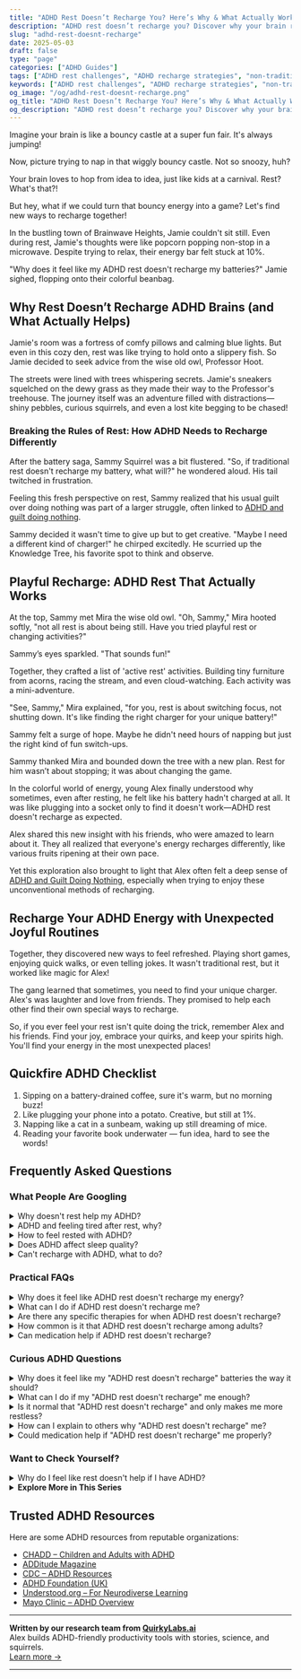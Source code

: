 ```yaml
---
title: "ADHD Rest Doesn’t Recharge You? Here’s Why & What Actually Works"
description: "ADHD rest doesn’t recharge you? Discover why your brain resists rest and explore energizing, joyful solutions that actually help you feel restored."
slug: "adhd-rest-doesnt-recharge"
date: 2025-05-03
draft: false
type: "page"
categories: ["ADHD Guides"]
tags: ["ADHD rest challenges", "ADHD recharge strategies", "non-traditional rest for ADHD", "rest feels like work ADHD", "ADHD energy management", "creative rest ADHD", "ADHD coping methods"]
keywords: ["ADHD rest challenges", "ADHD recharge strategies", "non-traditional rest for ADHD", "rest feels like work ADHD", "ADHD energy management", "creative rest ADHD", "ADHD coping methods"]
og_image: "/og/adhd-rest-doesnt-recharge.png"
og_title: "ADHD Rest Doesn’t Recharge You? Here’s Why & What Actually Works"
og_description: "ADHD rest doesn’t recharge you? Discover why your brain resists rest and explore energizing, joyful solutions that actually help you feel restored."
---
```



Imagine your brain is like a bouncy castle at a super fun fair. It's always jumping!

Now, picture trying to nap in that wiggly bouncy castle. Not so snoozy, huh?

Your brain loves to hop from idea to idea, just like kids at a carnival. Rest? What's that?!

But hey, what if we could turn that bouncy energy into a game? Let's find new ways to recharge together!

In the bustling town of Brainwave Heights, Jamie couldn't sit still. Even during rest, Jamie's thoughts were like popcorn popping non-stop in a microwave. Despite trying to relax, their energy bar felt stuck at 10%.

"Why does it feel like my ADHD rest doesn't recharge my batteries?" Jamie sighed, flopping onto their colorful beanbag.

## Why Rest Doesn’t Recharge ADHD Brains (and What Actually Helps)

Jamie's room was a fortress of comfy pillows and calming blue lights. But even in this cozy den, rest was like trying to hold onto a slippery fish. So Jamie decided to seek advice from the wise old owl, Professor Hoot.

The streets were lined with trees whispering secrets. Jamie's sneakers squelched on the dewy grass as they made their way to the Professor's treehouse. The journey itself was an adventure filled with distractions—shiny pebbles, curious squirrels, and even a lost kite begging to be chased!

### Breaking the Rules of Rest: How ADHD Needs to Recharge Differently

After the battery saga, Sammy Squirrel was a bit flustered. "So, if traditional rest doesn't recharge my battery, what will?" he wondered aloud. His tail twitched in frustration.

Feeling this fresh perspective on rest, Sammy realized that his usual guilt over doing nothing was part of a larger struggle, often linked to [ADHD and guilt doing nothing](/pages/adhd-and-guilt-doing-nothing/).

Sammy decided it wasn't time to give up but to get creative. "Maybe I need a different kind of charger!" he chirped excitedly. He scurried up the Knowledge Tree, his favorite spot to think and observe.

## Playful Recharge: ADHD Rest That Actually Works

At the top, Sammy met Mira the wise old owl. "Oh, Sammy," Mira hooted softly, "not all rest is about being still. Have you tried playful rest or changing activities?"

Sammy’s eyes sparkled. "That sounds fun!"

Together, they crafted a list of 'active rest' activities. Building tiny furniture from acorns, racing the stream, and even cloud-watching. Each activity was a mini-adventure.

"See, Sammy," Mira explained, "for you, rest is about switching focus, not shutting down. It's like finding the right charger for your unique battery!"

Sammy felt a surge of hope. Maybe he didn't need hours of napping but just the right kind of fun switch-ups.

Sammy thanked Mira and bounded down the tree with a new plan. Rest for him wasn’t about stopping; it was about changing the game.

In the colorful world of energy, young Alex finally understood why sometimes, even after resting, he felt like his battery hadn't charged at all. It was like plugging into a socket only to find it doesn't work—ADHD rest doesn't recharge as expected.

Alex shared this new insight with his friends, who were amazed to learn about it. They all realized that everyone's energy recharges differently, like various fruits ripening at their own pace.

Yet this exploration also brought to light that Alex often felt a deep sense of [ADHD and Guilt Doing Nothing](/pages/adhd-and-guilt-doing-nothing/), especially when trying to enjoy these unconventional methods of recharging.

## Recharge Your ADHD Energy with Unexpected Joyful Routines

Together, they discovered new ways to feel refreshed. Playing short games, enjoying quick walks, or even telling jokes. It wasn't traditional rest, but it worked like magic for Alex!

The gang learned that sometimes, you need to find your unique charger. Alex's was laughter and love from friends. They promised to help each other find their own special ways to recharge.

So, if you ever feel your rest isn't quite doing the trick, remember Alex and his friends. Find your joy, embrace your quirks, and keep your spirits high. You'll find your energy in the most unexpected places!

## Quickfire ADHD Checklist

1. Sipping on a battery-drained coffee, sure it's warm, but no morning buzz!
2. Like plugging your phone into a potato. Creative, but still at 1%.
3. Napping like a cat in a sunbeam, waking up still dreaming of mice.
4. Reading your favorite book underwater — fun idea, hard to see the words!

## Frequently Asked Questions



### What People Are Googling

<details><summary>Why doesn't rest help my ADHD?</summary><p>It's really common to feel like rest isn't quite doing the trick when you have ADHD. This isn't because you're doing anything wrong; it's just that ADHD can make it tough for your brain to truly relax and recharge. Sometimes, what we think of as traditional rest isn't quite what our brains need. Exploring different forms of rest, like engaging in a hobby or spending time in nature, might be more effective in giving your brain the break it craves.</p></details>
<details><summary>ADHD and feeling tired after rest, why?</summary><p>Absolutely, feeling tired even after a good rest can be really puzzling and you're not alone in this! Many folks with ADHD experience this, and it can be due to several reasons. ADHD brains are often on the go, which might not switch off easily, leading to restless sleep or difficulty achieving deep sleep cycles. Additionally, the mental effort to manage daily tasks and maintain focus can be inherently exhausting. Understanding this can help you be kinder to yourself on those groggy days.</p></details>
<details><summary>How to feel rested with ADHD?</summary><p>Finding rest with ADHD can indeed be a cozy quest of its own! One helpful tip is to create a calming bedtime routine that signals to your brain that it's time to wind down. This could include activities like reading a book, listening to soothing music, or a gentle stretching session. Additionally, keeping a consistent sleep schedule can greatly improve your sleep quality, even though it might be challenging with an ever-active ADHD brain. Remember, finding what uniquely soothes you can turn bedtime into a delightful retreat rather than a struggle.</p></details>
<details><summary>Does ADHD affect sleep quality?</summary><p>Absolutely, ADHD can certainly impact sleep quality. Many folks with ADHD find it challenging to wind down and quiet their minds at bedtime, which can lead to troubles falling asleep or staying asleep. Additionally, some may experience restlessness or an uncomfortable need to keep moving their legs. It's important to create a soothing bedtime routine and consider strategies that can help ease into a peaceful night's sleep, like limiting screen time before bed or using relaxation techniques.</p></details>
<details><summary>Can't recharge with ADHD, what to do?</summary><p>Oh, recharge time can definitely be tricky when your mind is always buzzing with ADHD! First, consider tailoring your downtime to what genuinely soothes and energizes you—whether that’s quiet reading, a walk in nature, or a creative hobby that keeps your hands busy but lets your mind wander. It’s also helpful to set clear, gentle boundaries around this time, like turning off notifications on your phone so you can truly disconnect. Remember, recharging might look different for you than for others, and that’s completely okay. Find what feels best for you and try to incorporate it into your routine regularly.</p></details>



### Practical FAQs

<details><summary>Why does it feel like ADHD rest doesn't recharge my energy?</summary><p>It's completely understandable to feel that way! Many people with ADHD experience what's often called "unrefreshing rest," where downtime doesn't seem to recharge them as expected. This can happen because an ADHD brain sometimes struggles to shift from high-alert mode to a truly relaxed state, especially if the rest period isn't engaging enough or is filled with internal distractions like racing thoughts. Finding rest activities that genuinely soothe and engage you, like listening to a captivating audiobook or doing a gentle craft, might help make your rest feel more rejuvenating.</p></details>
<details><summary>What can I do if ADHD rest doesn't recharge me?</summary><p>It's really common to feel that rest doesn't quite do the trick when you have ADHD. Remember, rest isn't just about sleep or sitting quietly—it can be about finding activities that genuinely rejuvenate your spirit and brain. Experiment with different forms of rest, like engaging in a hobby you love, spending time in nature, or even short bursts of exercise. The key is to discover what makes you feel refreshed and energized, even if it's a little unconventional!</p></details>
<details><summary>Are there any specific therapies for when ADHD rest doesn't recharge?</summary><p>Absolutely, it can be really frustrating when rest doesn't seem to recharge your batteries, especially when living with ADHD. One effective approach is Cognitive Behavioral Therapy (CBT) specifically adapted for ADHD, which can help you develop more effective rest and relaxation strategies. Mindfulness techniques and meditation are also wonderful tools that can improve your ability to relax and feel more refreshed. Remember, finding the right strategy takes time and patience, so be kind to yourself as you explore what works best for you.</p></details>
<details><summary>How common is it that ADHD rest doesn't recharge among adults?</summary><p>It's actually quite common among adults with ADHD to feel that rest doesn't fully recharge them. This might be because the ADHD brain often struggles with achieving truly restful states due to persistent thoughts or an inability to fully relax. Learning tailored relaxation techniques or possibly adjusting daily routines can help improve the quality of rest. Remember, finding the right strategies that work for you can make a big difference in feeling more rejuvenated!</p></details>
<details><summary>Can medication help if ADHD rest doesn't recharge?</summary><p>Absolutely, medication can be a helpful tool for managing ADHD symptoms, including those related to rest and recharge. When rest alone isn't enough, medication prescribed by a healthcare professional can help improve focus, decrease impulsivity, and stabilize energy levels throughout the day. It's like having a little extra support to make your days smoother and more manageable. Always remember, it's perfectly okay to seek help and explore medication options as part of your overall strategy for managing ADHD.</p></details>



### Curious ADHD Questions

<details><summary>Why does it feel like my "ADHD rest doesn't recharge" batteries the way it should?</summary><p>Oh, I completely understand how frustrating that can feel! When you have ADHD, resting doesn't always mean recharging in the traditional sense. This is because your brain is often still buzzing—processing thoughts, ideas, and even worries at a mile a minute, which can be exhausting in itself. It might help to explore different types of rest, such as sensory relaxation techniques or structured downtime, to find what truly helps quieten your mind and replenish your energy. You're doing great by just acknowledging this; it's the first step to finding what works best for you!</p></details>
<details><summary>What can I do if my "ADHD rest doesn't recharge" me enough?</summary><p>It's really common for folks with ADHD to feel like rest doesn’t quite do the trick in recharging energy levels. One helpful strategy might be to look at how you're resting: varying your rest activities can sometimes make a difference. Consider adding gentle, enjoyable activities that engage your mind differently, like listening to music, doodling, or a short walk. Also, ensure you're giving yourself permission to rest without guilt, as emotional relaxation is just as important as physical rest.</p></details>
<details><summary>Is it normal that "ADHD rest doesn't recharge" and only makes me more restless?</summary><p>Absolutely, it's quite normal for folks with ADHD to feel that rest doesn't quite recharge them in the way it might for others. This might be because your brain is still buzzing away, even when you're trying to relax. This can indeed make you feel more restless instead of rested. A helpful tip might be to try different relaxation techniques that engage your mind in a gentle, more structured way, like guided imagery or light brain games, to find what truly helps you unwind and feel refreshed.</p></details>
<details><summary>How can I explain to others why "ADHD rest doesn't recharge" me?</summary><p>Explaining why rest doesn't always recharge you when you have ADHD can be a cozy chat over a cup of tea. You might say, "You know how some smartphones can run lots of apps at once but still keep a charge all day? My brain is a bit like a phone that has all its apps open all the time, so even when I'm resting, it doesn't quite recharge like you'd expect." This analogy can help others understand that your mind is always buzzing with activity, making true rest a bit elusive. It's a gentle way to share your experience and help friends or family see things from your perspective.</p></details>
<details><summary>Could medication help if "ADHD rest doesn't recharge" me properly?</summary><p>Absolutely, medication could be a helpful tool to consider if you find that rest isn’t quite doing the trick in managing your ADHD symptoms. Many people with ADHD find that certain medications can significantly improve their focus, energy levels, and overall ability to recharge. It’s like giving your brain a little extra support to help it do its job more effectively. Always remember to consult with a healthcare professional to explore this option safely and find a treatment plan that feels right for you. You’re taking a great step by looking into all the tools that might help you feel your best!</p></details>



### Want to Check Yourself?

<details><summary>Why do I feel like rest doesn't help if I have ADHD?</summary><p>It's completely understandable to feel that way, and you're not alone in this experience. When you have ADHD, your brain's unique wiring can make it tough to truly relax and recharge, even when you're resting. This might be because your mind tends to remain active, hopping from thought to thought, which can prevent deep relaxation. Trying different relaxation techniques, like guided meditation or progressive muscle relaxation, might help you find a method that works better for you, allowing your rest to feel more refreshing and genuinely restorative.</p></details>

<script type="application/ld+json">
{
  "@context": "https://schema.org",
  "@type": "FAQPage",
  "mainEntity": [
    {
      "@type": "Question",
      "name": "Why doesn't rest help my ADHD?",
      "acceptedAnswer": {
        "@type": "Answer",
        "text": "It's really common to feel like rest isn't quite doing the trick when you have ADHD. This isn't because you're doing anything wrong; it's just that ADHD can make it tough for your brain to truly relax and recharge. Sometimes, what we think of as traditional rest isn't quite what our brains need. Exploring different forms of rest, like engaging in a hobby or spending time in nature, might be more effective in giving your brain the break it craves."
      }
    },
    {
      "@type": "Question",
      "name": "ADHD and feeling tired after rest, why?",
      "acceptedAnswer": {
        "@type": "Answer",
        "text": "Absolutely, feeling tired even after a good rest can be really puzzling and you're not alone in this! Many folks with ADHD experience this, and it can be due to several reasons. ADHD brains are often on the go, which might not switch off easily, leading to restless sleep or difficulty achieving deep sleep cycles. Additionally, the mental effort to manage daily tasks and maintain focus can be inherently exhausting. Understanding this can help you be kinder to yourself on those groggy days."
      }
    },
    {
      "@type": "Question",
      "name": "How to feel rested with ADHD?",
      "acceptedAnswer": {
        "@type": "Answer",
        "text": "Finding rest with ADHD can indeed be a cozy quest of its own! One helpful tip is to create a calming bedtime routine that signals to your brain that it's time to wind down. This could include activities like reading a book, listening to soothing music, or a gentle stretching session. Additionally, keeping a consistent sleep schedule can greatly improve your sleep quality, even though it might be challenging with an ever-active ADHD brain. Remember, finding what uniquely soothes you can turn bedtime into a delightful retreat rather than a struggle."
      }
    },
    {
      "@type": "Question",
      "name": "Does ADHD affect sleep quality?",
      "acceptedAnswer": {
        "@type": "Answer",
        "text": "Absolutely, ADHD can certainly impact sleep quality. Many folks with ADHD find it challenging to wind down and quiet their minds at bedtime, which can lead to troubles falling asleep or staying asleep. Additionally, some may experience restlessness or an uncomfortable need to keep moving their legs. It's important to create a soothing bedtime routine and consider strategies that can help ease into a peaceful night's sleep, like limiting screen time before bed or using relaxation techniques."
      }
    },
    {
      "@type": "Question",
      "name": "Can't recharge with ADHD, what to do?",
      "acceptedAnswer": {
        "@type": "Answer",
        "text": "Oh, recharge time can definitely be tricky when your mind is always buzzing with ADHD! First, consider tailoring your downtime to what genuinely soothes and energizes you\u2014whether that\u2019s quiet reading, a walk in nature, or a creative hobby that keeps your hands busy but lets your mind wander. It\u2019s also helpful to set clear, gentle boundaries around this time, like turning off notifications on your phone so you can truly disconnect. Remember, recharging might look different for you than for others, and that\u2019s completely okay. Find what feels best for you and try to incorporate it into your routine regularly."
      }
    }
  ]
}
</script>
<script type="application/ld+json">
{
  "@context": "https://schema.org",
  "@type": "Article",
  "author": {
    "@type": "Person",
    "name": "QuirkyLabs",
    "url": "https://quirkylabs.ai/about"
  },
  "headline": "ADHD rest doesnt recharge: \"ADHD Rest Doesn't Recharge? Find Joyful Solutions Here!\"",
  "mainEntityOfPage": "https://blog.quirkylabs.ai/pages/adhd-rest-doesnt-recharge/",
  "datePublished": "2025-05-03"
}
</script>
<script type="application/ld+json">
{
  "@context": "https://schema.org",
  "@type": "BreadcrumbList",
  "itemListElement": [
    {
      "@type": "ListItem",
      "position": 1,
      "name": "Home",
      "item": "https://quirkylabs.ai/"
    },
    {
      "@type": "ListItem",
      "position": 2,
      "name": "Blog",
      "item": "https://blog.quirkylabs.ai/"
    },
    {
      "@type": "ListItem",
      "position": 3,
      "name": "ADHD rest doesnt recharge: \"ADHD Rest Doesn't Recharge? Find Joyful Solutions Here!\"",
      "item": "https://blog.quirkylabs.ai/pages/adhd-rest-doesnt-recharge/"
    }
  ]
}
</script>

<details>
<summary><strong>Explore More in This Series</strong></summary>

- [Adhd Anxiety On Weekends](/pages/adhd-anxiety-on-weekends/)
- [Adhd Crash After Focus](/pages/adhd-crash-after-focus/)
- [Adhd Cant Relax](/pages/adhd-cant-relax/)
- [Adhd Always Be Doing](/pages/adhd-always-be-doing/)
- [Adhd Cant Slow Down](/pages/adhd-cant-slow-down/)
- [Adhd Wired But Tired](/pages/adhd-wired-but-tired/)
- [Adhd And Guilt Doing Nothing](/pages/adhd-and-guilt-doing-nothing/)
- [Adhd Rest Anxiety](/pages/adhd-rest-anxiety/)
</details>



## Trusted ADHD Resources

Here are some ADHD resources from reputable organizations:

- [CHADD – Children and Adults with ADHD](https://chadd.org)
- [ADDitude Magazine](https://www.additudemag.com)
- [CDC – ADHD Resources](https://www.cdc.gov/ncbddd/adhd)
- [ADHD Foundation (UK)](https://www.adhdfoundation.org.uk)
- [Understood.org – For Neurodiverse Learning](https://www.understood.org)
- [Mayo Clinic – ADHD Overview](https://www.mayoclinic.org/diseases-conditions/adhd)


---

**Written by our research team from [QuirkyLabs.ai](https://quirkylabs.ai)**  
Alex builds ADHD-friendly productivity tools with stories, science, and squirrels.  
[Learn more →](https://quirkylabs.ai)

---